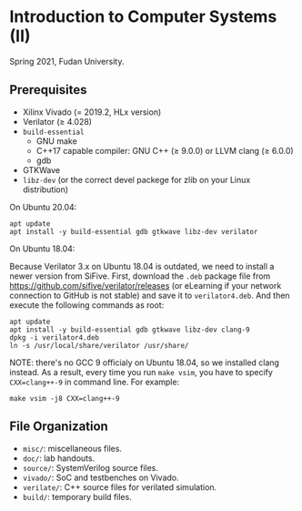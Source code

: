 # Introduction to Computer Systems (II)

Spring 2021, Fudan University.

## Prerequisites

* Xilinx Vivado (= 2019.2, HLx version)
* Verilator (≥ 4.028)
* `build-essential`
    * GNU make
    * C++17 capable compiler: GNU C++ (≥ 9.0.0) or LLVM clang (≥ 6.0.0)
    * gdb
* GTKWave
* `libz-dev` (or the correct devel packege for zlib on your Linux distribution)

On Ubuntu 20.04:

```shell
apt update
apt install -y build-essential gdb gtkwave libz-dev verilator
```

On Ubuntu 18.04:

Because Verilator 3.x on Ubuntu 18.04 is outdated, we need to install a newer version from SiFive. First, download the `.deb` package file from <https://github.com/sifive/verilator/releases> (or eLearning if your network connection to GitHub is not stable) and save it to `verilator4.deb`. And then execute the following commands as root:

```shell
apt update
apt install -y build-essential gdb gtkwave libz-dev clang-9
dpkg -i verilator4.deb
ln -s /usr/local/share/verilator /usr/share/
```

NOTE: there's no GCC 9 officialy on Ubuntu 18.04, so we installed clang instead. As a result, every time you run `make vsim`, you have to specify `CXX=clang++-9` in command line. For example:

```shell
make vsim -j8 CXX=clang++-9
```

## File Organization

* `misc/`: miscellaneous files.
* `doc/`: lab handouts.
* `source/`: SystemVerilog source files.
* `vivado/`: SoC and testbenches on Vivado.
* `verilate/`: C++ source files for verilated simulation.
* `build/`: temporary build files.
